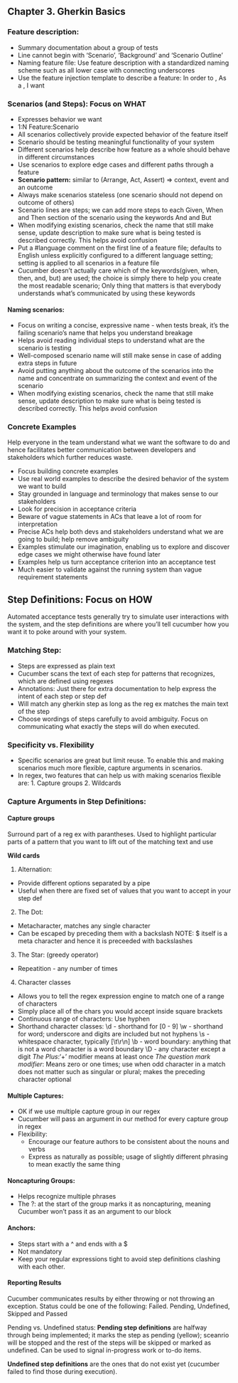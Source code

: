 




## Chapter 3. Gherkin Basics
### Feature description:
- Summary documentation about a group of tests
- Line cannot begin with ‘Scenario’, ‘Background’ and ‘Scenario Outline’
- Naming feature file: Use feature description with a standardized naming scheme such as all lower case with connecting underscores
- Use the feature injection template to describe a feature: In order to <goal>, As a <stakeholder>, I want <a feature>

### Scenarios (and Steps): Focus on WHAT
- Expresses behavior we want
- 1:N Feature:Scenario
- All scenarios collectively provide expected behavior of the feature itself
- Scenario should be testing meaningful functionality of your system
- Different scenarios help describe how feature as a whole should behave in different circumstances
- Use scenarios to explore edge cases and different paths through a feature
- **Scenario pattern:** similar to (Arrange, Act, Assert) => context, event and an outcome
- Always make scenarios stateless (one scenario should not depend on outcome of others)
- Scenario lines are steps; we can add more steps to each Given, When and Then section of the scenario using the keywords And and But
- When modifying existing scenarios, check the name that still make sense, update description to make sure what is being tested is described correctly. This helps avoid confusion
- Put a #language comment on the first line of a feature file; defaults to English unless explicitly configured to a different language setting; setting is applied to all scenarios in a feature file
- Cucumber doesn’t actually care which of the keywords(given, when, then, and, but) are used; the choice is simply there to help you create the most readable scenario; Only thing that matters is that everybody understands what’s communicated by using these keywords

#### Naming scenarios:
- Focus on writing a concise, expressive name - when tests break, it’s the failing scenario’s name that helps you understand breakage
- Helps avoid reading individual steps to understand what are the scenario is testing
- Well-composed scenario name will still make sense in case of adding extra steps in future
- Avoid putting anything about the outcome of the scenarios into the name and concentrate on summarizing the context and event of the scenario
- When modifying existing scenarios, check the name that still make sense, update description to make sure what is being tested is described correctly. This helps avoid confusion

### Concrete Examples
Help everyone in the team understand what we want the software to do and hence facilitates better communication between developers and stakeholders which further reduces waste.

- Focus building concrete examples
- Use real world examples to describe the desired behavior of the system we want to build
- Stay grounded in language and terminology that makes sense to our stakeholders
- Look for precision in acceptance criteria
- Beware of vague statements in ACs that leave a lot of room for interpretation
- Precise ACs help both devs and stakeholders understand what we are going to build; help remove ambiguity
- Examples stimulate our imagination, enabling us to explore and discover edge cases we might otherwise have found later
- Examples help us turn acceptance criterion into an acceptance test
- Much easier to validate against the running system than vague requirement statements


## Step Definitions: Focus on HOW
Automated acceptance tests generally try to simulate user interactions with the system, and the step definitions are where you’ll tell cucumber how you want it to poke around with your system.

### Matching Step:
- Steps are expressed as plain text
- Cucumber scans the text of each step for patterns that recognizes, which are defined using regexes
- Annotations: Just there for extra documentation to help express the intent of each step or step def
- Will match any gherkin step as long as the reg ex matches the main text of the step
- Choose wordings of steps carefully to avoid ambiguity. Focus on communicating what exactly the steps will do when executed.

### Specificity vs. Flexibility
- Specific scenarios are great but limit reuse. To enable this and making scenarios much more flexible, capture arguments in scenarios.
- In regex, two features that can help us with making scenarios  flexible are: 1. Capture groups 2. Wildcards

### Capture Arguments in Step Definitions:

#### Capture groups
Surround part of a reg ex with parantheses. Used to highlight particular parts of a pattern that you want to lift out of the matching text and use

**Wild cards**
1. Alternation:
- Provide different options separated by a pipe
- Useful when there are fixed set of values that you want to accept in your step def

2. The Dot:
- Metacharacter, matches any single character
- Can be escaped by preceding them with a backslash
NOTE: $ itself is a meta character and hence it is preceeded with backslashes

3. The Star: (greedy operator)
- Repeatition - any number of times

4. Character classes
- Allows you to tell the regex expression engine to match one of a range of characters
- Simply place all of the chars you would accept inside square brackets
- Continuous range of characters: Use hyphen
- Shorthand character classes:
        \d  - shorthand for [0 - 9]
        \w - shorthand for word; underscore and digits are included but not hyphens
        \s - whitespace character, typically [\t\r\n]
        \b - word boundary: anything that is not a word character is a word boundary
        \D - any character except a digit
        _The Plus_:‘+’ modifier means at least once
        _The question mark modifier_: Means zero or one times; use when odd character in a match does not matter such as singular or plural; makes the preceding character optional

#### Multiple Captures:
- OK if we use multiple capture group in our regex
- Cucumber will pass an argument in our method for every capture group in regex
- Flexibility:
  - Encourage our feature authors to be consistent about the nouns and verbs
  - Express as naturally as possible; usage of slightly different phrasing to mean exactly the same thing
  

#### Noncapturing Groups:
- Helps recognize multiple phrases
- The ?: at the start of the group marks it as noncapturing, meaning Cucumber won’t pass it as an argument to our block

#### Anchors:
- Steps start with a ^ and ends with a $
- Not mandatory
- Keep your regular expressions tight to avoid step definitions clashing with each other.

#### Reporting Results
Cucumber communicates results by either throwing or not throwing an exception. Status could be one of the following:
 Failed. Pending, Undefined, Skipped and Passed

Pending vs. Undefined status:
**Pending step definitions** are halfway through being implemented; it marks the step as pending (yellow); sceanrio will be stopped and the rest of the steps will be skipped or marked as undefined. Can be used to signal in-progress work or to-do items. 

**Undefined step definitions** are the ones that do not exist yet (cucumber failed to find those during execution).
